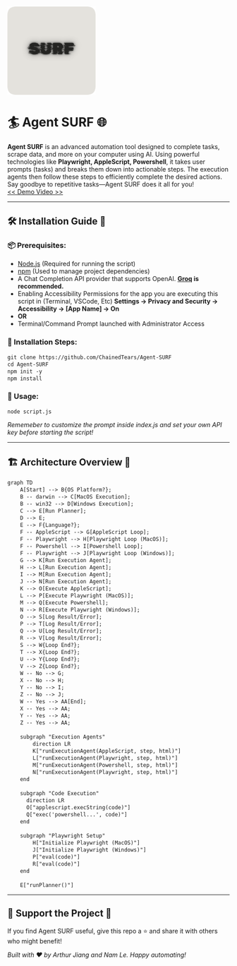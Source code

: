 <img width="200" src="logo.png">

# 🏄 Agent SURF 🌐

**Agent SURF** is an advanced automation tool designed to complete tasks, scrape data, and more on your computer using AI. Using powerful technologies like **Playwright, AppleScript, Powershell**, it takes user prompts (tasks) and breaks them down into actionable steps. The execution agents then follow these steps to efficiently complete the desired actions. Say goodbye to repetitive tasks—Agent SURF does it all for you!  
[ << Demo Video >>](https://www.youtube.com/watch?v=dx3_Sfv_DnY)

* * *

## 🛠️ Installation Guide 📖

### 📦 Prerequisites:

- [Node.js](https://nodejs.org/en) (Required for running the script)
- [npm](https://www.npmjs.com/) (Used to manage project dependencies)
- A Chat Completion API provider that supports OpenAI. **[Groq](https://console.groq.com/keys) is recommended.**
- Enabling Accessibility Permissions for the app you are executing this script in (Terminal, VSCode, Etc) **Settings -&gt; Privacy and Security -&gt; Accessibility -&gt; \[App Name] -&gt; On**
- **OR**
- Terminal/Command Prompt launched with Administrator Access

### 🔧 Installation Steps:

```
git clone https://github.com/ChainedTears/Agent-SURF
cd Agent-SURF
npm init -y
npm install
```

### 🏁 Usage:

```
node script.js
```

*Rememeber to customize the prompt inside index.js and set your own API key before starting the script!*

* * *

## 🏗️ Architecture Overview 🧱

```mermaid
graph TD
    A[Start] --> B{OS Platform?};
    B -- darwin --> C[MacOS Execution];
    B -- win32 --> D[Windows Execution];
    C --> E[Run Planner];
    D --> E;
    E --> F{Language?};
    F -- AppleScript --> G[AppleScript Loop];
    F -- Playwright --> H[Playwright Loop (MacOS)];
    F -- Powershell --> I[Powershell Loop];
    F -- Playwright --> J[Playwright Loop (Windows)];
    G --> K[Run Execution Agent];
    H --> L[Run Execution Agent];
    I --> M[Run Execution Agent];
    J --> N[Run Execution Agent];
    K --> O[Execute AppleScript];
    L --> P[Execute Playwright (MacOS)];
    M --> Q[Execute Powershell];
    N --> R[Execute Playwright (Windows)];
    O --> S[Log Result/Error];
    P --> T[Log Result/Error];
    Q --> U[Log Result/Error];
    R --> V[Log Result/Error];
    S --> W{Loop End?};
    T --> X{Loop End?};
    U --> Y{Loop End?};
    V --> Z{Loop End?};
    W -- No --> G;
    X -- No --> H;
    Y -- No --> I;
    Z -- No --> J;
    W -- Yes --> AA[End];
    X -- Yes --> AA;
    Y -- Yes --> AA;
    Z -- Yes --> AA;

    subgraph "Execution Agents"
        direction LR
        K["runExecutionAgent(AppleScript, step, html)"]
        L["runExecutionAgent(Playwright, step, html)"]
        M["runExecutionAgent(Powershell, step, html)"]
        N["runExecutionAgent(Playwright, step, html)"]
    end
    
    subgraph "Code Execution"
      direction LR
      O["applescript.execString(code)"]
      Q["exec('powershell...', code)"]
    end

    subgraph "Playwright Setup"
        H["Initialize Playwright (MacOS)"]
        J["Initialize Playwright (Windows)"]
        P["eval(code)"]
        R["eval(code)"]
    end

    E["runPlanner()"]
```

* * *

## 🚀 Support the Project 💖

If you find Agent SURF useful, give this repo a ⭐ and share it with others who might benefit!

*Built with ❤️ by Arthur Jiang and Nam Le. Happy automating!*
